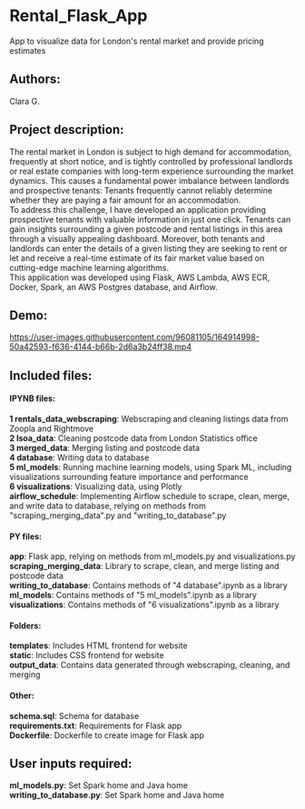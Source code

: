 # Rental_Flask_App
App to visualize data for London's rental market and provide pricing estimates

## Authors: 
Clara G.

## Project description:
The rental market in London is subject to high demand for accommodation, frequently at short notice, and is tightly controlled by professional landlords or real estate companies with long-term experience surrounding the market dynamics. This causes a fundamental power imbalance between landlords and prospective tenants: Tenants frequently cannot reliably determine whether they are paying a fair amount for an accommodation.<br>
To address this challenge, I have developed an application providing prospective tenants with valuable information in just one click. Tenants can gain insights surrounding a given postcode and rental listings in this area through a visually appealing dashboard. Moreover, both tenants and landlords can enter the details of a given listing they are seeking to rent or let and receive a real-time estimate of its fair market value based on cutting-edge machine learning algorithms.<br>
This application was developed using Flask, AWS Lambda, AWS ECR, Docker, Spark, an AWS Postgres database, and Airflow.

## Demo:
https://user-images.githubusercontent.com/96081105/164914998-50a42593-f636-4144-b66b-2d6a3b24ff38.mp4

## Included files: 
#### IPYNB files:
**1 rentals_data_webscraping**: Webscraping and cleaning listings data from Zoopla and Rightmove<br>
**2 lsoa_data**: Cleaning postcode data from London Statistics office<br>
**3 merged_data**: Merging listing and postcode data<br>
**4 database**: Writing data to database<br>
**5 ml_models**: Running machine learning models, using Spark ML, including visualizations surrounding feature importance and performance<br>
**6 visualizations**: Visualizing data, using Plotly<br>
**airflow_schedule**: Implementing Airflow schedule to scrape, clean, merge, and write data to database, relying on methods from "scraping_merging_data".py and "writing_to_database".py<br>

#### PY files:
**app**: Flask app, relying on methods from ml_models.py and visualizations.py<br>
**scraping_merging_data**: Library to scrape, clean, and merge listing and postcode data<br>
**writing_to_database**: Contains methods of "4 database".ipynb as a library <br>
**ml_models**: Contains methods of "5 ml_models".ipynb as a library<br>
**visualizations**: Contains methods of "6 visualizations".ipynb as a library <br>

#### Folders:
**templates**: Includes HTML frontend for website<br>
**static**: Includes CSS frontend for website<br>
**output_data**: Contains data generated through webscraping, cleaning, and merging<br>

#### Other:
**schema.sql**: Schema for database<br>
**requirements.txt**: Requirements for Flask app<br>
**Dockerfile**: Dockerfile to create image for Flask app<br>

## User inputs required:
**ml_models.py**: Set Spark home and Java home<br>
**writing_to_database.py**: Set Spark home and Java home<br>

